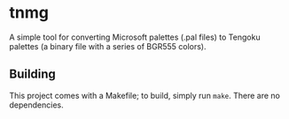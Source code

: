 # tnmg
 
A simple tool for converting Microsoft palettes (.pal files) to Tengoku palettes (a binary file with a series of BGR555 colors).

## Building

This project comes with a Makefile; to build, simply run `make`. There are no dependencies.
